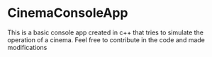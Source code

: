 # CinemaConsoleApp
This is a basic console app created in c++ that tries to simulate the operation of a cinema. Feel free to contribute in the code and made modifications
